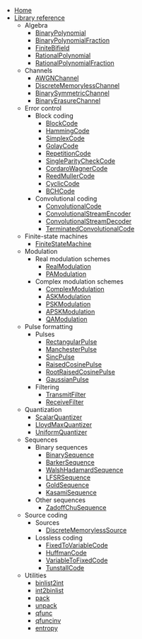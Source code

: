 - [Home](index.md)
- [Library reference](ref/index.md)
  - Algebra
    - [BinaryPolynomial](ref/BinaryPolynomial.md)
    - [BinaryPolynomialFraction](ref/BinaryPolynomialFraction.md)
    - [FiniteBifield](ref/FiniteBifield.md)
    - [RationalPolynomial](ref/RationalPolynomial.md)
    - [RationalPolynomialFraction](ref/RationalPolynomialFraction.md)
  - Channels
    - [AWGNChannel](ref/AWGNChannel.md)
    - [DiscreteMemorylessChannel](ref/DiscreteMemorylessChannel.md)
    - [BinarySymmetricChannel](ref/BinarySymmetricChannel.md)
    - [BinaryErasureChannel](ref/BinaryErasureChannel.md)
  - Error control
    - Block coding
      - [BlockCode](ref/BlockCode.md)
      - [HammingCode](ref/HammingCode.md)
      - [SimplexCode](ref/SimplexCode.md)
      - [GolayCode](ref/GolayCode.md)
      - [RepetitionCode](ref/RepetitionCode.md)
      - [SingleParityCheckCode](ref/SingleParityCheckCode.md)
      - [CordaroWagnerCode](ref/CordaroWagnerCode.md)
      - [ReedMullerCode](ref/ReedMullerCode.md)
      - [CyclicCode](ref/CyclicCode.md)
      - [BCHCode](ref/BCHCode.md)
    - Convolutional coding
      - [ConvolutionalCode](ref/ConvolutionalCode.md)
      - [ConvolutionalStreamEncoder](ref/ConvolutionalStreamEncoder.md)
      - [ConvolutionalStreamDecoder](ref/ConvolutionalStreamDecoder.md)
      - [TerminatedConvolutionalCode](ref/TerminatedConvolutionalCode.md)
  - Finite-state machines
    - [FiniteStateMachine](ref/FiniteStateMachine.md)
  - Modulation
    - Real modulation schemes
      - [RealModulation](ref/RealModulation.md)
      - [PAModulation](ref/PAModulation.md)
    - Complex modulation schemes
      - [ComplexModulation](ref/ComplexModulation.md)
      - [ASKModulation](ref/ASKModulation.md)
      - [PSKModulation](ref/PSKModulation.md)
      - [APSKModulation](ref/APSKModulation.md)
      - [QAModulation](ref/QAModulation.md)
  - Pulse formatting
    - Pulses
      - [RectangularPulse](ref/RectangularPulse.md)
      - [ManchesterPulse](ref/ManchesterPulse.md)
      - [SincPulse](ref/SincPulse.md)
      - [RaisedCosinePulse](ref/RaisedCosinePulse.md)
      - [RootRaisedCosinePulse](ref/RootRaisedCosinePulse.md)
      - [GaussianPulse](ref/GaussianPulse.md)
    - Filtering
      - [TransmitFilter](ref/TransmitFilter.md)
      - [ReceiveFilter](ref/ReceiveFilter.md)
  - Quantization
    - [ScalarQuantizer](ref/ScalarQuantizer.md)
    - [LloydMaxQuantizer](ref/LloydMaxQuantizer.md)
    - [UniformQuantizer](ref/UniformQuantizer.md)
  - Sequences
    - Binary sequences
      - [BinarySequence](ref/BinarySequence.md)
      - [BarkerSequence](ref/BarkerSequence.md)
      - [WalshHadamardSequence](ref/WalshHadamardSequence.md)
      - [LFSRSequence](ref/LFSRSequence.md)
      - [GoldSequence](ref/GoldSequence.md)
      - [KasamiSequence](ref/KasamiSequence.md)
    - Other sequences
      - [ZadoffChuSequence](ref/ZadoffChuSequence.md)
  - Source coding
    - Sources
      - [DiscreteMemorylessSource](ref/DiscreteMemorylessSource.md)
    - Lossless coding
      - [FixedToVariableCode](ref/FixedToVariableCode.md)
      - [HuffmanCode](ref/HuffmanCode.md)
      - [VariableToFixedCode](ref/VariableToFixedCode.md)
      - [TunstallCode](ref/TunstallCode.md)
  - Utilities
    - [binlist2int](ref/binlist2int.md)
    - [int2binlist](ref/int2binlist.md)
    - [pack](ref/pack.md)
    - [unpack](ref/unpack.md)
    - [qfunc](ref/qfunc.md)
    - [qfuncinv](ref/qfuncinv.md)
    - [entropy](ref/entropy.md)
